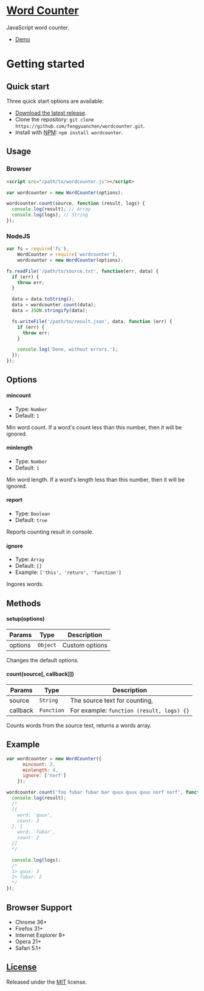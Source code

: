 # [Word Counter](https://github.com/fengyuanchen/wordcounter)

JavaScript word counter.

- [Demo](https://fengyuanchen.github.io/wordcounter)


# Getting started

## Quick start

Three quick start options are available:

- [Download the latest release](https://github.com/fengyuanchen/wordcounter/archive/master.zip).
- Clone the repository: `git clone https://github.com/fengyuanchen/wordcounter.git`.
- Install with [NPM](http://npmjs.org): `npm install wordcounter`.


## Usage

### Browser

```html
<script src="/path/to/wordcounter.js"></script>
```

```javascript
var wordcounter = new WordCounter(options);

wordcounter.count(source, function (result, logs) {
  console.log(result); // Array
  console.log(logs); // String
});
```


### NodeJS

```javascript
var fs = require('fs'),
    WordCounter = require('wordcounter'),
    wordcounter = new WordCounter(options);

fs.readFile('/path/to/source.txt', function(err, data) {
  if (err) {
    throw err;
  }

  data = data.toString();
  data = wordcounter.count(data);
  data = JSON.stringify(data);

  fs.writeFile('/path/to/result.json', data, function (err) {
    if (err) {
      throw err;
    }

    console.log('Done, without errors.');
  });
});
```


## Options

#### mincount

- Type: `Number`
- Default: `1`

Min word count. If a word's count less than this number, then it will be ignored.


#### minlength

- Type: `Number`
- Default: `1`

Min word length. If a word's length less than this number, then it will be ignored.


#### report

- Type: `Boolean`
- Default: `true`

Reports counting result in console.


#### ignore

- Type: `Array`
- Default: `[]`
- Example: `['this', 'return', 'function']`

Ingores words.


## Methods

#### setup(options)

Params | Type | Description
------ | ---- | -----------
options | `Object` | Custom options

Changes the default options.


#### count(source[, callback]])

Params | Type | Description
------ | ---- | -----------
source | `String` | The source text for counting,
callback | `Function` | For example: `function (result, logs) {}`

Counts words from the source text, returns a words array.


## Example

```js
var wordcounter = new WordCounter({
      mincount: 2,
      minlength: 4,
      ignore: ['norf']
    });

wordcounter.count('foo fubar fubar bar quux quux quux norf norf', function (result, logs) {
  console.log(result);
  /*
  [{
    word: 'quux',
    count: 3
  }, {
    word: 'fubar',
    count: 2
  }]
  */

  console.log(logs);
  /*
  1> quux: 3
  2> fubar: 2
  */
});
```


## Browser Support

- Chrome 36+
- Firefox 31+
- Internet Explorer 8+
- Opera 21+
- Safari 5.1+


## [License](https://github.com/fengyuanchen/wordcounter/blob/master/LICENSE.md)

Released under the [MIT](http://opensource.org/licenses/mit-license.html) license.
